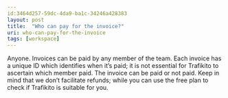 ```yaml
---
id:3464d257-59dc-4da9-ba1c-34246a428383
layout: post
title:  "Who can pay for the invoice?"
uri: who-can-pay-for-the-invoice
tags: [workspace]
---
```


Anyone. Invoices can be paid by any member of the team. Each invoice has a unique ID which identifies when it’s paid; it is not essential for Trafikito to ascertain which member paid. The invoice can be paid or not paid. Keep in mind that we don’t facilitate refunds; while you can use the free plan to check if Trafikito is suitable for you.